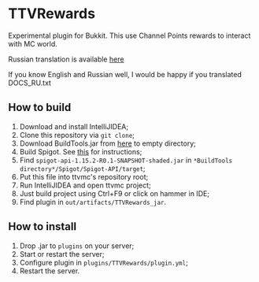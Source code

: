 # TTVRewards
Experimental plugin for Bukkit. This use Channel Points rewards to interact with MC world.

Russian translation is available [here](https://pastebin.com/7c0E7F1c)

If you know English and Russian well, I would be happy if you translated DOCS_RU.txt

## How to build
1. Download and install IntelliJIDEA;
2. Clone this repository via `git clone`;
3. Download BuildTools.jar from [here](https://hub.spigotmc.org/jenkins/job/BuildTools/) to empty directory;
4. Build Spigot. See [this](https://www.spigotmc.org/wiki/buildtools) for instructions;
5. Find `spigot-api-1.15.2-R0.1-SNAPSHOT-shaded.jar` in `*BuildTools directory*/Spigot/Spigot-API/target`;
6. Put this file into ttvmc's repository root;
7. Run IntelliJIDEA and open ttvmc project;
8. Just build project using Ctrl+F9 or click on hammer in IDE;
9. Find plugin in `out/artifacts/TTVRewards_jar`.

## How to install
1. Drop .jar to `plugins` on your server;
2. Start or restart the server;
3. Configure plugin in `plugins/TTVRewards/plugin.yml`;
4. Restart the server.
